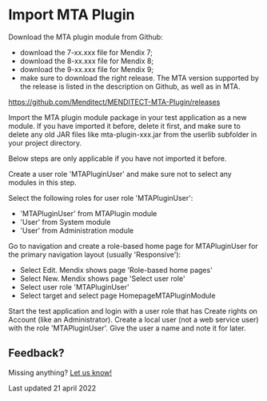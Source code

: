 # Import MTA Plugin

Download the MTA plugin module from Github:
- download the 7-xx.xxx file for Mendix 7;
- download the 8-xx.xxx file for Mendix 8;
- download the 9-xx.xxx file for Mendix 9;
- make sure to download the right release. The MTA version supported by the release is listed in the description on Github, as well as in MTA. 

https://github.com/Menditect/MENDITECT-MTA-Plugin/releases   

Import the MTA plugin module package in your test application as a new module. If you have imported it before, delete it first, and make sure to delete any old JAR files like mta-plugin-xxx.jar from the userlib subfolder in your project directory. 

Below steps are only applicable if you have not imported it before.

Create a user role 'MTAPluginUser' and make sure not to select any modules in this step.

Select the following roles for user role 'MTAPluginUser':

- 'MTAPluginUser' from MTAPlugin module
- 'User' from System module
- 'User' from Administration module

Go to navigation and create a role-based home page for MTAPluginUser for the primary navigation layout (usually 'Responsive'):

- Select Edit. Mendix shows page 'Role-based home pages'
- Select New. Mendix shows page 'Select user role'
- Select user role 'MTAPluginUser'
- Select target and select page HomepageMTAPluginModule

Start the test application and login with a user role that has Create rights on Account (like an Administrator). Create a local user (not a web service user) with the role 'MTAPluginUser'. Give the user a name and note it for later.

## Feedback?
Missing anything? [Let us know!](mailto:support@menditect.com)

Last updated 21 april 2022